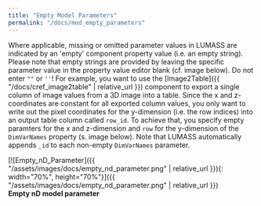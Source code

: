 ```yaml
---
title: "Empty Model Parameters"
permalink: "/docs/mod_empty_parameters"
--- 
```

<link rel="shortcut icon" type="image/x-icon" href="../LUMASS_icon_64.ico">

Where applicable, missing or omitted parameter values in LUMASS are indicated by an 'empty' component property value (i.e. an empty string). Please note that empty strings are provided by leaving the specific parameter value in the property value editor blank (cf. image below). Do not enter `""` or `''`! For example, you want to use the [Image2Table]({{ "/docs/cref_image2table" | relative_url }}) component to export a single column of image values from a 3D image into a table. Since the x and z-coordinates are constant for all exported column values, you only want to write out the pixel coordinates for the y-dimension (i.e. the row indices) into an output table column called `row_id`. To achieve that, you specify empty paramters for the x and z-dimension and `row` for the y-dimension of the `DimVarNames` property (s. image below). Note that LUMASS automatically appends `_id` to each non-empty `DimVarNames` parameter.

[![Empty_nD_Parameter]({{ "/assets/images/docs/empty_nd_parameter.png" | relative_url }}){: width="70%", height="70%"}]({{ "/assets/images/docs/empty_nd_parameter.png" | relative_url }})<br>
**Empty nD model parameter**